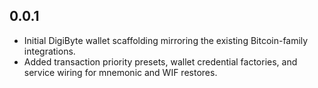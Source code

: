 ## 0.0.1

- Initial DigiByte wallet scaffolding mirroring the existing Bitcoin-family
  integrations.
- Added transaction priority presets, wallet credential factories, and
  service wiring for mnemonic and WIF restores.
